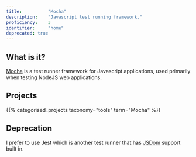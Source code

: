 ```yaml
---
title: 			"Mocha"
description: 	"Javascript test running framework."
proficiency:	3
identifier:		"home"
deprecated: true
---
```


## What is it?
[Mocha](https://mochajs.org/) is a test runner framework for Javascript applications, used primarily when testing NodeJS web applications.

## Projects
{{% categorised_projects taxonomy="tools" term="Mocha" %}}

## Deprecation
I prefer to use Jest which is another test runner that has [JSDom](https://github.com/jsdom/jsdom) support built in.
